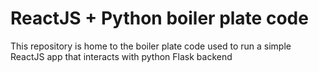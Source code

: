 # ReactJS + Python boiler plate code

This repository is home to the boiler plate code used to run a simple ReactJS app that interacts with python Flask backend
